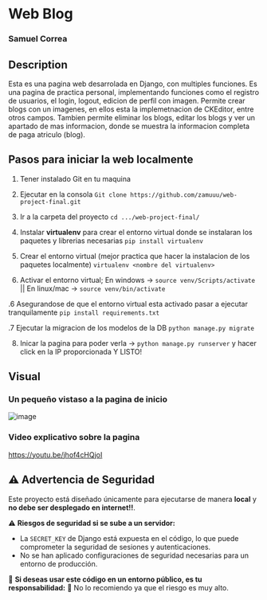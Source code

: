 # Web Blog

### Samuel Correa


## Description
Esta es una pagina web desarrolada en Django, con multiples funciones. Es una pagina de practica personal, implementando funciones como el registro de usuarios, el login, logout, edicion de perfil con imagen. Permite crear blogs con un imagenes, en ellos esta la implemetnacion de CKEditor, entre otros campos. Tambien permite eliminar los blogs, editar los blogs y ver un apartado de mas informacion, donde se muestra la informacion completa de paga atriculo (blog).


## Pasos para iniciar la web localmente

1. Tener instalado Git en tu maquina

2. Ejecutar en la consola ```Git clone https://github.com/zamuuu/web-project-final.git```

3. Ir a la carpeta del proyecto ```cd .../web-project-final/```

4. Instalar **virtualenv** para crear el entorno virtual donde se instalaran los paquetes y librerias necesarias ```pip install virtualenv```

4. Crear el entorno virtual (mejor practica que hacer la instalacion de los paquetes localmente) ```virtualenv <nombre del virtualenv>```

5. Activar el entorno virtual; En windows -> ```source venv/Scripts/activate``` || En linux/mac -> ```source venv/bin/activate```

.6 Asegurandose de que el entorno virtual esta activado pasar a ejecutar tranquilamente ```pip install requirements.txt```

.7 Ejecutar la migracion de los modelos de la DB ```python manage.py migrate```

8. Inicar la pagina para poder verla -> ```python manage.py runserver``` y hacer click en la IP proporcionada Y LISTO!

## Visual
### Un pequeño vistaso a la pagina de inicio
![image](https://user-images.githubusercontent.com/77868387/164942949-5c89dd8d-99db-4c35-ad7e-911e7c8aafbc.png)
### Video explicativo sobre la pagina
https://youtu.be/jhof4cHQjoI

## ⚠️ Advertencia de Seguridad  

Este proyecto está diseñado únicamente para ejecutarse de manera **local** y **no debe ser desplegado en internet!!**.  

⚠️ **Riesgos de seguridad si se sube a un servidor:**  
- La `SECRET_KEY` de Django está expuesta en el código, lo que puede comprometer la seguridad de sesiones y autenticaciones.  
- No se han aplicado configuraciones de seguridad necesarias para un entorno de producción.  

🔹 **Si deseas usar este código en un entorno público, es tu responsabilidad:**
🔹 No lo recomiendo ya que el riesgo es muy alto.